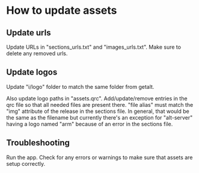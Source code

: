 # How to update assets

## Update urls

Update URLs in "sections_urls.txt" and "images_urls.txt". Make sure to delete any removed urls.

## Update logos

Update "i/logo" folder to match the same folder from getalt.

Also update logo paths in "assets.qrc". Add/update/remove entries in the qrc file so that all needed files are present there. "file alias" must match the "img" attribute of the release in the sections file. In general, that would be the same as the filename but currently there's an exception for "alt-server" having a logo named "arm" because of an error in the sections file.

## Troubleshooting
Run the app. Check for any errors or warnings to make sure that assets are setup correctly.
